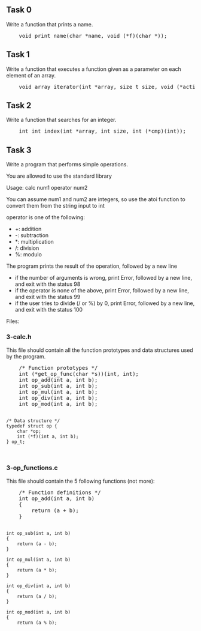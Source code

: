 <h2>Task 0</h2>
<p>Write a function that prints a name.</p>
<pre>
	void print_name(char *name, void (*f)(char *));
</pre>

<h2>Task 1</h2>
<p>Write a function that executes a function given as a parameter on each element of an array.</p>
<pre>
	void array_iterator(int *array, size_t size, void (*action)(int));
</pre>

<h2>Task 2</h2>
<p>Write a function that searches for an integer.</p>
<pre>
	int int_index(int *array, int size, int (*cmp)(int));
</pre>

<h2>Task 3</h2>
<p>Write a program that performs simple operations.</p>
<p>You are allowed to use the standard library</p>
<p>Usage: calc num1 operator num2</p>
<p>You can assume num1 and num2 are integers, so use the atoi function to convert them from the string input to int</p>
<p>operator is one of the following:</p>
<ul>
	<li>+: addition</li>
	<li>-: subtraction</li>
	<li>*: multiplication</li>
	<li>/: division</li>
	<li>%: modulo</li>
</ul>
<p>The program prints the result of the operation, followed by a new line</p>
<ul>
	<li>if the number of arguments is wrong, print Error, followed by a new line, and exit with the status 98</li>
	<li>if the operator is none of the above, print Error, followed by a new line, and exit with the status 99</li>
	<li>if the user tries to divide (/ or %) by 0, print Error, followed by a new line, and exit with the status 100</li>
</ul>

<p>Files:</p>
<h3>3-calc.h</h3>
<p>This file should contain all the function prototypes and data structures used by the program.</p>
<pre>
	/* Function prototypes */
	int (*get_op_func(char *s))(int, int);
	int op_add(int a, int b);
	int op_sub(int a, int b);
	int op_mul(int a, int b);
	int op_div(int a, int b);
	int op_mod(int a, int b);

	/* Data structure */
	typedef struct op {
		char *op;
		int (*f)(int a, int b);
	} op_t;
</pre>

<h3>3-op_functions.c</h3>
<p>This file should contain the 5 following functions (not more):</p>
<pre>
	/* Function definitions */
	int op_add(int a, int b)
	{
		return (a + b);
	}

	int op_sub(int a, int b)
	{
		return (a - b);
	}

	int op_mul(int a, int b)
	{
		return (a * b);
	}

	int op_div(int a, int b)
	{
		return (a / b);
	}

	int op_mod(int a, int b)
	{
		return (a % b);
